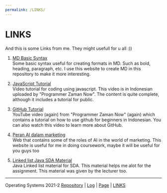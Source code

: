 ```yaml
---
permalink: /LINKS/
---
```


# LINKS  
And this is some Links from me. They might usefull for u all :))  

1. [MD Basic Syntax](https://www.markdownguide.org/basic-syntax/)  
Some basic syntax useful for creating formats in MD. Such as bold, heading, paragraph, etc. I use this website to create MD in this repository to make it more interesting.  

2. [JavaScript Tutorial](https://www.youtube.com/watch?v=SDROba_M42g&t=3125s&ab_channel=ProgrammerZamanNow)  
Video tutorial for coding using javascript. This video is in Indonesian uploaded by "Programmer Zaman Now". The content is quite complete, although it includes a tutorial for public.  

3. [GitHub Tutorial](https://www.youtube.com/watch?v=fQbTeNX1mvM&ab_channel=ProgrammerZamanNow)  
YouTube video (again) from "Programmer Zaman Now" (again) which contains a tutorial on how to use github for beginners in Indonesian. You can also watch this video to learn more about GitHub.

4. [Peran AI dalam marketing](https://www.ekrut.com/media/7-peran-artificial-intelligence-dalam-dunia-marketing-masa-depan)  
Web that contains some of the roles of AI in the world of marketing. This website is useful for me in doing coursework, maybe it will be useful for you guys too  

5. [Linked list Java SDA Material](https://scele.cs.ui.ac.id/pluginfile.php/122769/mod_resource/content/0/SDA-08.linked-list-stack-queue-v3-DN.pdf)  
Java Linked list material for SDA. This material helps me alot for the assignment. This material was given by the lecturer too.  
---
Operating Systems 2021-2 [Repository](https://github.com/akmalgomal3/os212) | [Log](https://github.com/akmalgomal3/os212/blob/master/TXT/mylog.txt) | [Page](https://akmalgomal3.github.io/os212/) | [LINKS](https://akmalgomal3.github.io/os212/LINKS/)
